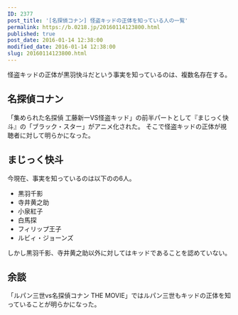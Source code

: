 ```yaml
---
ID: 2377
post_title: '[名探偵コナン] 怪盗キッドの正体を知っている人の一覧'
permalink: https://b.0218.jp/20160114123800.html
published: true
post_date: 2016-01-14 12:38:00
modified_date: 2016-01-14 12:38:00
slug: 20160114123800.html
---
```

怪盗キッドの正体が黒羽快斗だという事実を知っているのは、複数名存在する。
<!--more-->

<h2>名探偵コナン</h2>

「集められた名探偵 工藤新一VS怪盗キッド」の前半パートとして『まじっく快斗』の「ブラック・スター」がアニメ化された。
そこで怪盗キッドの正体が視聴者に対して明らかになった。

<h2>まじっく快斗</h2>

今現在、事実を知っているのは以下のの6人。

<ul>
    <li>黒羽千影</li>
    <li>寺井黄之助</li>
    <li>小泉紅子</li>
    <li>白馬探</li>
    <li>フィリップ王子</li>
    <li>ルビィ・ジョーンズ</li>
</ul>

しかし黒羽千影、寺井黄之助以外に対してはキッドであることを認めていない。

<h2>余談</h2>

「ルパン三世vs名探偵コナン THE MOVIE」ではルパン三世もキッドの正体を知っていることが明らかになった。